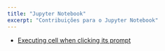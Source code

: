 ```yaml
---
title: "Jupyter Notebook"
excerpt: "Contribuições para o Jupyter Notebook"
---
```


- [Executing cell when clicking its prompt](https://github.com/jupyter/notebook/pull/3535)
